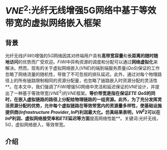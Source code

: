 # $VNE^2$:光纤无线增强5G网络中基于等效带宽的虚拟网络嵌入框架

## 背景

光纤无线$(FiWi)$增强的$5G$网络因其对终端用户具有**高带宽容量**和**长距离的随时随地访问**的优势而广受欢迎。$FiWi$中异构资源的调度和分配可以通过**网络虚拟化**来解决。然而，现有的关于虚拟网络嵌入$(VNE)$的端到端服务质量$(QoS)$保证的工作忽略了网络流量的随机性，导致了不可忽视的排队延迟。此外，通过对每个物理路径上的所有链路限制相同的资源分配量，也忽略了链路嵌入时资源分配的灵活性**。在本文中，我们强调了$FiWi$增强$5G$网络中灵活和延迟保证的$VNE$设计，并提出了一种基于等效带宽$(VNE^2)$的$VNE$框架。**等价带宽是指在保证$ETE\  QoS$的同时，在嵌入虚拟链路的路径上分配给物理链路的一组资源。此外，为了充分发挥灵活资源分配的优势，允许每个虚拟链路在等效带宽内的资源量多样性，使基础设施提供商$(Infrastructure\  Provider,  InP)$利润最大化。仿真结果表明，$VN^E2$可以在$InP$利润、虚拟网络接受率和$ETE$延迟等方面**提高网络性能**。关键词:光纤无线，$5G$，虚拟网络嵌入，等效带宽。

## 介绍

